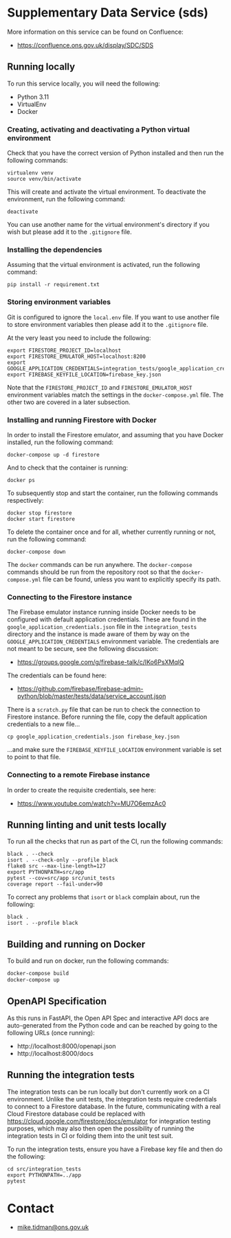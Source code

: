 # Supplementary Data Service (sds)

More information on this service can be found on Confluence:

* https://confluence.ons.gov.uk/display/SDC/SDS

## Running locally

To run this service locally, you will need the following:

* Python 3.11
* VirtualEnv
* Docker

### Creating, activating and deactivating a Python virtual environment

Check that you have the correct version of Python installed and then run the following commands:

```
virtualenv venv
source venv/bin/activate
```

This will create and activate the virtual environment. To deactivate the environment, run the following command:

```
deactivate
```

You can use another name for the virtual environment's directory if you wish but please add it to the `.gitignore` file.

### Installing the dependencies

Assuming that the virtual environment is activated, run the following command:

```
pip install -r requirement.txt
```

### Storing environment variables

Git is configured to ignore the `local.env` file. If you want to use another file to store environment variables 
then please add it to the `.gitignore` file. 

At the very least you need to include the following:

```
export FIRESTORE_PROJECT_ID=localhost
export FIRESTORE_EMULATOR_HOST=localhost:8200
export GOOGLE_APPLICATION_CREDENTIALS=integration_tests/google_application_credentials.json
export FIREBASE_KEYFILE_LOCATION=firebase_key.json
```

Note that the `FIRESTORE_PROJECT_ID` and `FIRESTORE_EMULATOR_HOST` environment variables match the settings in
the `docker-compose.yml` file. The other two are covered in a later subsection.

### Installing and running Firestore with Docker

In order to install the Firestore emulator, and assuming that you have Docker installed, run the following command:

```
docker-compose up -d firestore
```

And to check that the container is running:

```
docker ps
```

To subsequently stop and start the container, run the following commands respectively:

```
docker stop firestore
docker start firestore
```

To delete the container once and for all, whether currently running or not, run the following command:

```
docker-compose down
```

The `docker` commands can be run anywhere. The `docker-compose` commands should be run from the repository root so that
the `docker-compose.yml` file can be found, unless you want to explicitly specify its path.

### Connecting to the Firestore instance

The Firebase emulator instance running inside Docker needs to be configured with default application credentials. These
are found in the `google_application_credentials.json` file in the `integration_tests` directory and the instance is
made aware of them by way on the `GOOGLE_APPLICATION_CREDENTIALS` environment variable. The credentials are not meant to be secure,
see the following discussion: 

* https://groups.google.com/g/firebase-talk/c/IKo6PsXMqlQ

The credentials can be found here:

* https://github.com/firebase/firebase-admin-python/blob/master/tests/data/service_account.json

There is a `scratch.py` file that can be run to check the connection to Firestore instance. Before running the file,
copy the default application credentials to a new file...

```
cp google_application_credentials.json firebase_key.json 
```
...and make sure the `FIREBASE_KEYFILE_LOCATION` environment variable is set to point to that file.

### Connecting to a remote Firebase instance

In order to create the requisite credentials, see here:

* https://www.youtube.com/watch?v=MU7O6emzAc0

## Running linting and unit tests locally

To run all the checks that run as part of the CI, run the following commands:

```
black . --check
isort . --check-only --profile black
flake8 src --max-line-length=127
export PYTHONPATH=src/app
pytest --cov=src/app src/unit_tests
coverage report --fail-under=90
```

To correct any problems that `isort` or `black` complain about, run the following:

```
black .
isort . --profile black
```

## Building and running on Docker

To build and run on docker, run the following commands:

```bash
docker-compose build
docker-compose up
```

## OpenAPI Specification

As this runs in FastAPI, the Open API Spec and interactive API docs are auto-generated from the Python code and
can be reached by going to the following URLs (once running):

* http://localhost:8000/openapi.json
* http://localhost:8000/docs

## Running the integration tests

The integration tests can be run locally but don't currently work on a CI environment. Unlike the unit tests,
the integration tests require credentials to connect to a Firestore database. In the future, communicating with a 
real Cloud Firestore database could be replaced with https://cloud.google.com/firestore/docs/emulator for integration
testing purposes, which may also then open the possibility of running the integration tests in CI or folding them
into the unit test suit.

To run the integration tests, ensure you have a Firebase key file and then do the following:

```
cd src/integration_tests
export PYTHONPATH=../app
pytest
```

# Contact

* mike.tidman@ons.gov.uk